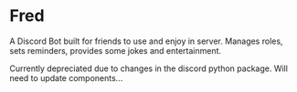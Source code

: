# Fred

A Discord Bot built for friends to use and enjoy in server. Manages roles, sets reminders, provides some jokes and entertainment. 


Currently depreciated due to changes in the discord python package. Will need to update components...
